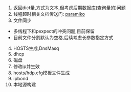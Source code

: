 ##  
1. 返回dict量,方式为文本,但考虑后期数据库(查询量的)问题
2. 线程超时相关文档传送门: [paramiko](http://docs.paramiko.org/en/1.15/)
3. 文件同步
  * 多线程下和pexpect的冲突问题,目前保留
  * 目前文件分割默认为空格,后续考虑长参数指定方式
4. HOSTS生成,DnsMasq
5. dhcp
6. 磁盘
7. 修改ip并生效
8. hosts/hdp.cfg模板文件生成
9. ipbond
10. 本地源构建

